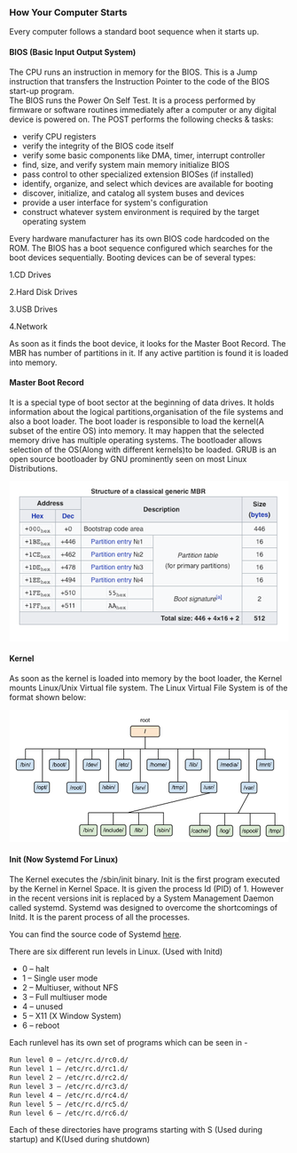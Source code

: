 ### How Your Computer Starts
Every computer follows a standard boot sequence when it starts up.

#### BIOS (Basic Input Output System)
The CPU runs an instruction in memory for the BIOS. This is a Jump instruction that transfers the Instruction Pointer to the code of the BIOS start-up program.  
The BIOS runs the Power On Self Test. It is a process performed by firmware or software routines immediately after a computer or any digital device is powered on. 
The POST performs the following checks & tasks: 

 - verify CPU registers
 - verify the integrity of the BIOS code itself
 - verify some basic components like DMA, timer, interrupt controller
 - find, size, and verify system main memory
initialize BIOS
 - pass control to other specialized extension BIOSes (if installed)
 - identify, organize, and select which devices are available for booting
 - discover, initialize, and catalog all system buses and devices
 - provide a user interface for system's configuration
 - construct whatever system environment is required by the target operating system

Every hardware manufacturer has its own BIOS code hardcoded on the ROM. 
The BIOS has a boot sequence configured which searches for the boot devices sequentially. 
Booting devices can be of several types:

1.CD Drives

2.Hard Disk Drives

3.USB Drives

4.Network

As soon as it finds the boot device, it looks for the Master Boot Record. The MBR has number of partitions in it. If any active partition is found it is loaded into memory.


#### Master Boot Record
It is a special type of boot sector at the beginning of data drives. It holds information about the logical partitions,organisation of the file systems and also a boot loader. The boot loader is responsible to load the kernel(A subset of the entire OS) into memory.
It may happen that the selected memory drive has multiple operating systems. The bootloader allows selection of the OS(Along with different kernels)to be loaded. GRUB is an open source bootloader by GNU prominently seen on most Linux Distributions. 

![Master Boot Record](mbr.png "Master Boot Record")

#### Kernel

As soon as the kernel is loaded into memory by the boot loader, the Kernel mounts Linux/Unix Virtual file system. 
The Linux Virtual File System is of the format shown below:

![Linux Virtual File System](lfs.png "Linux Virtual File System")

#### Init (Now Systemd For Linux)

The Kernel executes the /sbin/init binary. Init is the first program executed by the Kernel in Kernel Space. It is given the process Id (PID) of 1.
However in the recent versions init is replaced by a System Management Daemon called systemd. Systemd was designed to overcome the shortcomings of Initd. It is the parent process of all the processes.

You can find the source code of Systemd [here](https://github.com/systemd/systemd).

There are six different run levels in Linux. (Used with Initd)

* 0 – halt
* 1 – Single user mode
* 2 – Multiuser, without NFS
* 3 – Full multiuser mode
* 4 – unused
* 5 – X11 (X Window System)
* 6 – reboot

Each runlevel has its own set of programs which can be seen in - 

```
Run level 0 – /etc/rc.d/rc0.d/
Run level 1 – /etc/rc.d/rc1.d/
Run level 2 – /etc/rc.d/rc2.d/
Run level 3 – /etc/rc.d/rc3.d/
Run level 4 – /etc/rc.d/rc4.d/
Run level 5 – /etc/rc.d/rc5.d/
Run level 6 – /etc/rc.d/rc6.d/
```

Each of these directories have programs starting with S (Used during startup) and K(Used during shutdown)

